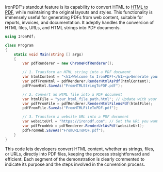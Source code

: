 IronPDF's standout feature is its capability to convert HTML to [HTML to PDF](https://ironpdf.com/tutorials/html-to-pdf/), while maintaining the original layouts and styles. This functionality is immensely useful for generating PDFs from web content, suitable for reports, invoices, and documentation. It adeptly handles the conversion of HTML files, URLs, and HTML strings into PDF documents.

```cs
using IronPdf;

class Program
{
    static void Main(string [] args)
    {
        var pdfRenderer = new ChromePdfRenderer();

        // 1. Transform an HTML string into a PDF document
        var htmlContent = "<h1>Welcome to IronPDF!</h1><p>Generate your PDF from an HTML string right here.</p>";
        var pdfFromHtml = pdfRenderer.RenderHtmlAsPdf(htmlContent);
        pdfFromHtml.SaveAs("FromHTMLStringToPDF.pdf");

        // 2. Convert an HTML file into a PDF document
        var htmlFile = "your_html_file_path.html"; // Update with your HTML file's path
        var pdfFromFile = pdfRenderer.RenderHtmlFileAsPdf(htmlFile);
        pdfFromFile.SaveAs("FromHTMLFileToPDF.pdf");

        // 3. Transform a website URL into a PDF document
        var websiteUrl = "https://ironpdf.com"; // Set the URL you want to convert
        var pdfFromWeb = pdfRenderer.RenderUrlAsPdf(websiteUrl);
        pdfFromWeb.SaveAs("FromURLToPDF.pdf");
    }
}
```

This code lets developers convert HTML content, whether as strings, files, or URLs, directly into PDF files, keeping the process straightforward and efficient. Each segment of the demonstration is clearly commented to indicate its purpose and the steps involved in the conversion process.